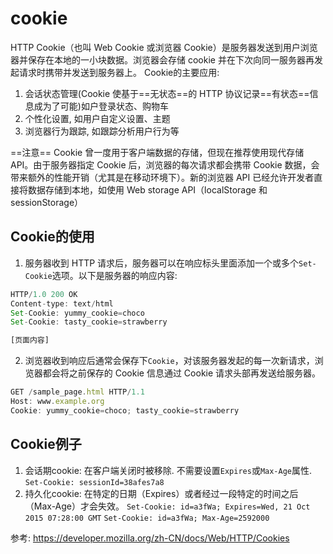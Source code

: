 # cookie


HTTP Cookie（也叫 Web Cookie 或浏览器 Cookie）是服务器发送到用户浏览器并保存在本地的一小块数据。浏览器会存储 cookie 并在下次向同一服务器再发起请求时携带并发送到服务器上。
Cookie的主要应用:
1. 会话状态管理(Cookie 使基于==无状态==的 HTTP 协议记录==有状态==信息成为了可能)如户登录状态、购物车
2. 个性化设置, 如用户自定义设置、主题
3. 浏览器行为跟踪, 如跟踪分析用户行为等



==注意==
Cookie 曾一度用于客户端数据的存储，但现在推荐使用现代存储 API。由于服务器指定 Cookie 后，浏览器的每次请求都会携带 Cookie 数据，会带来额外的性能开销（尤其是在移动环境下）。新的浏览器 API 已经允许开发者直接将数据存储到本地，如使用 Web storage API（localStorage 和 sessionStorage）


## Cookie的使用
1. 服务器收到 HTTP 请求后，服务器可以在响应标头里面添加一个或多个`Set-Cookie`选项。以下是服务器的响应内容:

```js
HTTP/1.0 200 OK
Content-type: text/html
Set-Cookie: yummy_cookie=choco
Set-Cookie: tasty_cookie=strawberry

[页面内容]
```

2. 浏览器收到响应后通常会保存下`Cookie`，对该服务器发起的每一次新请求，浏览器都会将之前保存的 Cookie 信息通过 Cookie 请求头部再发送给服务器。


```js
GET /sample_page.html HTTP/1.1
Host: www.example.org
Cookie: yummy_cookie=choco; tasty_cookie=strawberry
```


## Cookie例子
1. 会话期cookie: 在客户端关闭时被移除. 不需要设置`Expires`或`Max-Age`属性.
`Set-Cookie: sessionId=38afes7a8`
2. 持久化cookie: 在特定的日期（Expires）或者经过一段特定的时间之后（Max-Age）才会失效。
`Set-Cookie: id=a3fWa; Expires=Wed, 21 Oct 2015 07:28:00 GMT`
`Set-Cookie: id=a3fWa; Max-Age=2592000`


参考:
https://developer.mozilla.org/zh-CN/docs/Web/HTTP/Cookies


